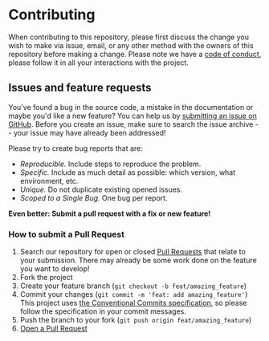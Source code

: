# Contributing

When contributing to this repository, please first discuss the change you wish to make via issue, email, or any other method with the owners of this repository before making a change.
Please note we have a [code of conduct](CODE_OF_CONDUCT.md), please follow it in all your interactions with the project.

<!--
## Development environment setup

> **[?]**
> Proceed to describe how to setup local development environment.
> e.g:

To set up a development environment, please follow these steps:

1. Clone the repo

   ```sh
   git clone https://github.com/qubip/aurora-ib-ws
   ```

2. TODO
-->

## Issues and feature requests

You've found a bug in the source code, a mistake in the documentation or maybe you'd like a new feature? You can help us by [submitting an issue on GitHub](https://github.com/qubip/aurora-ib-ws/issues).
Before you create an issue, make sure to search the issue archive -- your issue may have already been addressed!

Please try to create bug reports that are:

- _Reproducible._ Include steps to reproduce the problem.
- _Specific._ Include as much detail as possible: which version, what environment, etc.
- _Unique._ Do not duplicate existing opened issues.
- _Scoped to a Single Bug._ One bug per report.

**Even better: Submit a pull request with a fix or new feature!**

### How to submit a Pull Request

1. Search our repository for open or closed
   [Pull Requests](https://github.com/qubip/aurora-ib-ws/pulls)
   that relate to your submission.
   There may already be some work done on the feature you want to develop!
2. Fork the project
3. Create your feature branch (`git checkout -b feat/amazing_feature`)
4. Commit your changes (`git commit -m 'feat: add amazing_feature'`)
   This project uses [the Conventional Commits specification](https://www.conventionalcommits.org), so please follow the specification in your commit messages.
5. Push the branch to your fork (`git push origin feat/amazing_feature`)
6. [Open a Pull Request](https://github.com/qubip/aurora-ib-ws/compare?expand=1)
